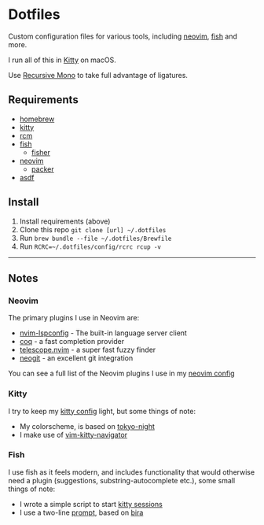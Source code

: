 # Dotfiles

Custom configuration files for various tools, including [neovim], [fish] and more.

I run all of this in [Kitty] on macOS.

Use [Recursive Mono] to take full advantage of ligatures.

## Requirements

- [homebrew]
- [kitty]
- [rcm]
- [fish]
  - [fisher]
- [neovim]
  - [packer]
- [asdf]

## Install

1. Install requirements (above)
2. Clone this repo `git clone [url] ~/.dotfiles`
3. Run `brew bundle --file ~/.dotfiles/Brewfile`
4. Run `RCRC=~/.dotfiles/config/rcrc rcup -v`

------------------------------------------------------------------------

## Notes

### Neovim

The primary plugins I use in Neovim are:

- [nvim-lspconfig] - The built-in language server client
- [coq] - a fast completion provider
- [telescope.nvim] - a super fast fuzzy finder
- [neogit] - an excellent git integration

You can see a full list of the Neovim plugins I use in my [neovim config]

### Kitty

I try to keep my [kitty config] light, but some things of note:

- My colorscheme, is based on [tokyo-night]
- I make use of [vim-kitty-navigator]

### Fish

I use fish as it feels modern, and includes functionality that would otherwise
need a plugin (suggestions, substring-autocomplete etc.), some small things of
note:

- I wrote a simple script to start [kitty sessions]
- I use a two-line [prompt], based on [bira]

[neovim]: https://neovim.io
[packer]: https://github.com/wbthomason/packer.nvim
[Kitty]: https://github.com/kovidgoyal/kitty
[Recursive Mono]: https://github.com/arrowtype/recursive
[homebrew]: https://brew.sh
[rcm]: https://github.com/thoughtbot/rcm
[fish]: https://fishshell.com
[fisher]: https://github.com/jorgebucaran/fisher
[asdf]: https://github.com/asdf-vm/asdf
[nvim-lspconfig]: https://github.com/neovim/nvim-lspconfig
[coq]: https://github.com/ms-jpq/coq_nvim
[telescope.nvim]: https://github.com/nvim-telescope/telescope.nvim
[neogit]: https://github.com/TimUntersberger/neogit
[neovim config]: https://github.com/LkeMitchll/Dotfiles/tree/main/config/nvim/init.lua
[theme]: https://github.com/LkeMitchll/vim-interrobang
[kitty config]: https://github.com/LkeMitchll/Dotfiles/blob/main/config/kitty/kitty.conf
[tokyo-night]: https://github.com/davidmathers/tokyo-night-kitty-theme
[vim-kitty-navigator]: https://github.com/knubie/vim-kitty-navigator
[kitty sessions]: https://github.com/LkeMitchll/Dotfiles/blob/main/config/fish/functions/session.fish
[prompt]: https://github.com/LkeMitchll/Dotfiles/blob/main/config/fish/functions/fish_prompt.fish
[bira]: https://github.com/ohmyzsh/ohmyzsh/wiki/Themes#bira
